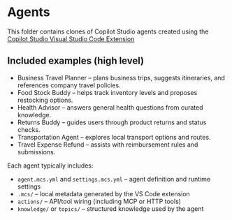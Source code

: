 # Agents

This folder contains clones of Copilot Studio agents created using the [Copilot Studio Visual Studio Code Extension](https://marketplace.visualstudio.com/items?itemName=ms-CopilotStudio.vscode-copilotstudio)

## Included examples (high level)

- Business Travel Planner – plans business trips, suggests itineraries, and references company travel policies.
- Food Stock Buddy – helps track inventory levels and proposes restocking options.
- Health Advisor – answers general health questions from curated knowledge.
- Returns Buddy – guides users through product returns and status checks.
- Transportation Agent – explores local transport options and routes.
- Travel Expense Refund – assists with reimbursement rules and submissions.

Each agent typically includes:

- `agent.mcs.yml` and `settings.mcs.yml` – agent definition and runtime settings
- `.mcs/` – local metadata generated by the VS Code extension
- `actions/` – API/tool wiring (including MCP or HTTP tools)
- `knowledge/` or `topics/` – structured knowledge used by the agent
